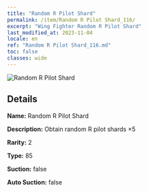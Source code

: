```yaml
---
title: "Random R Pilot Shard"
permalink: /item/Random R Pilot Shard_116/
excerpt: "Wing Fighter Random R Pilot Shard"
last_modified_at: 2023-11-04
locale: en
ref: "Random R Pilot Shard_116.md"
toc: false
classes: wide
---
```



 ![Random R Pilot Shard](/images/item/Random_R_Pilot_Shard_p.png)



## Details

 **Name:** Random R Pilot Shard 

 **Description:** Obtain random R pilot shards ×5

 **Rarity:** 2 

 **Type:** 85 

 **Suction:** false 

 **Auto Suction:** false 


